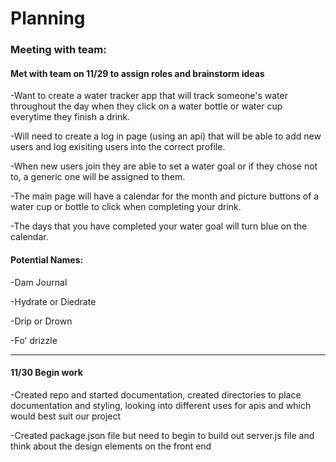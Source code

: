 # Planning

### Meeting with team:

#### Met with team on 11/29 to assign roles and brainstorm ideas
-Want to create a water tracker app that will track someone's water throughout the day when they click on a water bottle or water cup everytime they finish a drink.

-Will need to create a log in page (using an api) that will be able to add new users and log exisiting users into the correct profile.

-When new users join they are able to set a water goal or if they chose not to, a generic one will be assigned to them.

-The main page will have a calendar for the month and picture buttons of a water cup or bottle to click when completing your drink. 

-The days that you have completed your water goal will turn blue on the calendar.



#### Potential Names:
-Dam Journal

-Hydrate or Diedrate

-Drip or Drown

-Fo' drizzle
_________________

#### 11/30 Begin work
-Created repo and started documentation, created directories to place documentation and styling, looking into different uses for apis and which would best suit our project

-Created package.json file but need to begin to build out server.js file and think about the design elements on the front end


